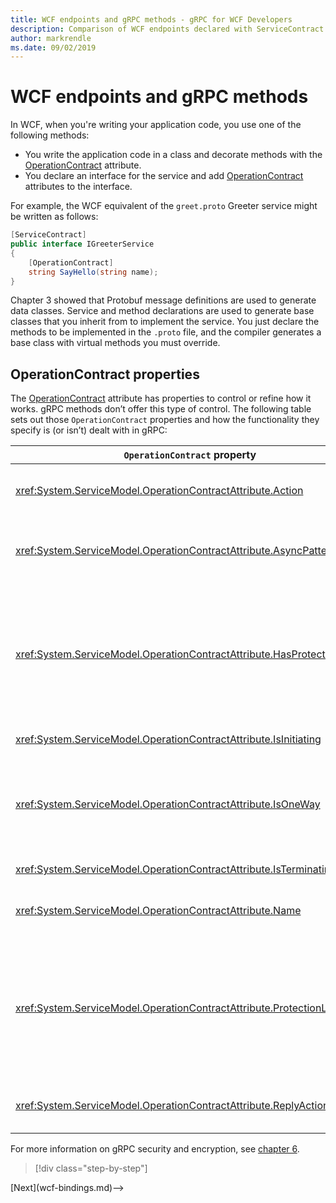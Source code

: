 ```yaml
---
title: WCF endpoints and gRPC methods - gRPC for WCF Developers
description: Comparison of WCF endpoints declared with ServiceContract and OperationContract attributes, and gRPC methods declared in Protobuf
author: markrendle
ms.date: 09/02/2019
---
```


# WCF endpoints and gRPC methods

In WCF, when you're writing your application code, you use one of the following methods:

- You write the application code in a class and decorate methods with the [OperationContract](xref:System.ServiceModel.OperationContractAttribute) attribute.
- You declare an interface for the service and add [OperationContract](xref:System.ServiceModel.OperationContractAttribute) attributes to the interface.

For example, the WCF equivalent of the `greet.proto` Greeter service might be written as follows:

```csharp
[ServiceContract]
public interface IGreeterService
{
    [OperationContract]
    string SayHello(string name);
}
```

Chapter 3 showed that Protobuf message definitions are used to generate data classes. Service and method declarations are used to generate base classes that you inherit from to implement the service. You just declare the methods to be implemented in the `.proto` file, and the compiler generates a base class with virtual methods you must override.

## OperationContract properties

The [OperationContract](xref:System.ServiceModel.OperationContractAttribute) attribute has properties to control or refine how it works. gRPC methods don’t offer this type of control. The following table sets out those `OperationContract` properties and how the functionality they specify is (or isn’t) dealt with in gRPC:

| `OperationContract` property | gRPC                                             |
| ---------------------------- | ------------------------------------------------ |
| <xref:System.ServiceModel.OperationContractAttribute.Action>             | SOAP-related, no meaning in gRPC. |
| <xref:System.ServiceModel.OperationContractAttribute.AsyncPattern>       | All gRPC service methods return `Task` objects. |
| <xref:System.ServiceModel.OperationContractAttribute.HasProtectionLevel> | No message encryption; network encryption handled at the transport layer (TLS over HTTP/2). |
| <xref:System.ServiceModel.OperationContractAttribute.IsInitiating>       | See [gRPC streaming](rpc-types.md#grpc-streaming). |
| <xref:System.ServiceModel.OperationContractAttribute.IsOneWay>           | One-way gRPC methods return `Empty` results or use client streaming. |
| <xref:System.ServiceModel.OperationContractAttribute.IsTerminating>      | See [gRPC streaming](rpc-types.md#grpc-streaming). |
| <xref:System.ServiceModel.OperationContractAttribute.Name>               | SOAP-related, no meaning in gRPC. |
| <xref:System.ServiceModel.OperationContractAttribute.ProtectionLevel>    | No message encryption; network encryption handled at the transport layer (TLS over HTTP/2). |
| <xref:System.ServiceModel.OperationContractAttribute.ReplyAction>        | SOAP-related, no meaning in gRPC. |

For more information on gRPC security and encryption, see [chapter 6](authentication.md).

>[!div class="step-by-step"]
<!-->[Next](wcf-bindings.md)-->
